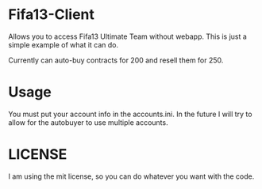 Fifa13-Client
=============

Allows you to access Fifa13 Ultimate Team without webapp. This is just a simple example of what it can do.

Currently can auto-buy contracts for 200 and resell them for 250.

Usage
==============
You must put your account info in the accounts.ini. In the future I will try to allow for the autobuyer to use multiple accounts.

LICENSE
==============
I am using the mit license, so you can do whatever you want with the code.
